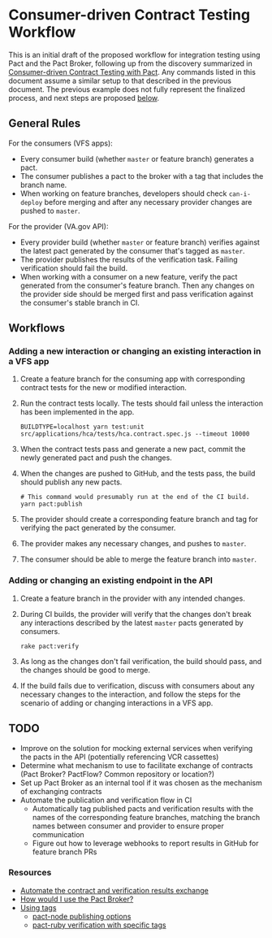 # Consumer-driven Contract Testing Workflow

This is an initial draft of the proposed workflow for integration testing using Pact and the Pact Broker, following up from the discovery summarized in [Consumer-driven Contract Testing with Pact](https://github.com/department-of-veterans-affairs/va.gov-team/blob/4e01454bec0c8c0138ffd7d1e25d056275b5cab6/teams/vsp/teams/tools/2019-11-13-consumer-driven-contract-testing-with-pact.md). Any commands listed in this document assume a similar setup to that described in the previous document. The previous example does not fully represent the finalized process, and next steps are proposed [below](#todo).



## General Rules

For the consumers (VFS apps):

- Every consumer build (whether `master` or feature branch) generates a pact.
- The consumer publishes a pact to the broker with a tag that includes the branch name.
- When working on feature branches, developers should check `can-i-deploy` before merging and after any necessary provider changes are pushed to `master`.

For the provider (VA.gov API):

- Every provider build (whether `master` or feature branch) verifies against the latest pact generated by the consumer that's tagged as `master`.
- The provider publishes the results of the verification task. Failing verification should fail the build.
- When working with a consumer on a new feature, verify the pact generated from the consumer's feature branch. Then any changes on the provider side should be merged first and pass verification against the consumer's stable branch in CI.



## Workflows

### Adding a new interaction or changing an existing interaction in a VFS app

1. Create a feature branch for the consuming app with corresponding contract tests for the new or modified interaction.
2. Run the contract tests locally. The tests should fail unless the interaction has been implemented in the app.

    ```
    BUILDTYPE=localhost yarn test:unit src/applications/hca/tests/hca.contract.spec.js --timeout 10000
    ```

3. When the contract tests pass and generate a new pact, commit the newly generated pact and push the changes.
4. When the changes are pushed to GitHub, and the tests pass, the build should publish any new pacts.

    ```
    # This command would presumably run at the end of the CI build.
    yarn pact:publish
    ```

5. The provider should create a corresponding feature branch and tag for verifying the pact generated by the consumer.
6. The provider makes any necessary changes, and pushes to `master`.
7. The consumer should be able to merge the feature branch into `master`.

### Adding or changing an existing endpoint in the API

1. Create a feature branch in the provider with any intended changes.
2. During CI builds, the provider will verify that the changes don't break any interactions described by the latest `master` pacts generated by consumers.

    ```
    rake pact:verify
    ```

3. As long as the changes don't fail verification, the build should pass, and the changes should be good to merge.
4. If the build fails due to verification, discuss with consumers about any necessary changes to the interaction, and follow the steps for the scenario of adding or changing interactions in a VFS app.



## TODO

- Improve on the solution for mocking external services when verifying the pacts in the API (potentially referencing VCR cassettes)
- Determine what mechanism to use to facilitate exchange of contracts (Pact Broker? PactFlow? Common repository or location?)
- Set up Pact Broker as an internal tool if it was chosen as the mechanism of exchanging contracts
- Automate the publication and verification flow in CI
    - Automatically tag published pacts and verification results with the names of the corresponding feature branches, matching the branch names between consumer and provider to ensure proper communication
    - Figure out how to leverage webhooks to report results in GitHub for feature branch PRs


### Resources

- [Automate the contract and verification results exchange](https://docs.pact.io/best_practices/pact_nirvana#4-automate-the-contract-and-verification-results-exchange)
- [How would I use the Pact Broker?](https://github.com/pact-foundation/pact_broker#how-would-i-use-the-pact-broker)
- [Using tags](https://github.com/pact-foundation/pact_broker/wiki/Using-tags)
    - [pact-node publishing options](https://github.com/pact-foundation/pact-node#pact-broker-publishing)
    - [pact-ruby verification with specific tags](https://github.com/pact-foundation/pact-ruby/wiki/Verifying-pacts#fetching-pacts-from-a-pact-broker)
